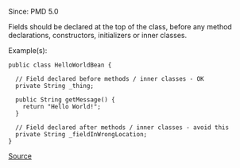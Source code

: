 Since: PMD 5.0

Fields should be declared at the top of the class, before any method declarations, constructors, initializers or inner classes.

Example(s):
```
public class HelloWorldBean {

  // Field declared before methods / inner classes - OK
  private String _thing;

  public String getMessage() {
    return "Hello World!";
  }

  // Field declared after methods / inner classes - avoid this
  private String _fieldInWrongLocation;
}
```

[Source](https://pmd.github.io/pmd-5.6.1/pmd-java/rules/java/design.html#FieldDeclarationsShouldBeAtStartOfClass)
